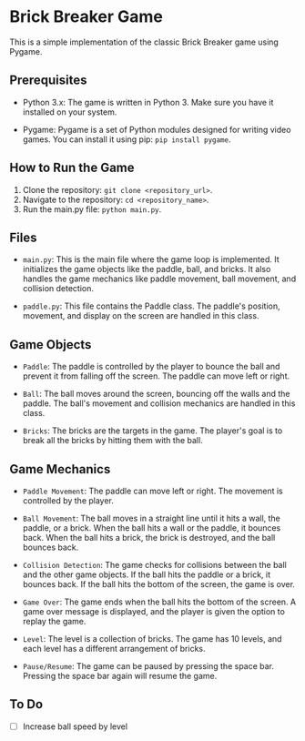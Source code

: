 # Brick Breaker Game

This is a simple implementation of the classic Brick Breaker game using Pygame.

## Prerequisites

- Python 3.x: The game is written in Python 3. Make sure you have it installed on your system.

- Pygame: Pygame is a set of Python modules designed for writing video games. You can install it using pip: `pip install pygame`.

## How to Run the Game

1. Clone the repository: `git clone <repository_url>`.
2. Navigate to the repository: `cd <repository_name>`.
3. Run the main.py file: `python main.py`.

## Files

- `main.py`: This is the main file where the game loop is implemented. It initializes the game objects like the paddle, ball, and bricks. It also handles the game mechanics like paddle movement, ball movement, and collision detection.

- `paddle.py`: This file contains the Paddle class. The paddle's position, movement, and display on the screen are handled in this class.

## Game Objects

- `Paddle`: The paddle is controlled by the player to bounce the ball and prevent it from falling off the screen. The paddle can move left or right.

- `Ball`: The ball moves around the screen, bouncing off the walls and the paddle. The ball's movement and collision mechanics are handled in this class.

- `Bricks`: The bricks are the targets in the game. The player's goal is to break all the bricks by hitting them with the ball.

## Game Mechanics

- `Paddle Movement`: The paddle can move left or right. The movement is controlled by the player.

- `Ball Movement`: The ball moves in a straight line until it hits a wall, the paddle, or a brick. When the ball hits a wall or the paddle, it bounces back. When the ball hits a brick, the brick is destroyed, and the ball bounces back.

- `Collision Detection`: The game checks for collisions between the ball and the other game objects. If the ball hits the paddle or a brick, it bounces back. If the ball hits the bottom of the screen, the game is over.

- `Game Over`: The game ends when the ball hits the bottom of the screen. A game over message is displayed, and the player is given the option to replay the game.

- `Level`: The level is a collection of bricks. The game has 10 levels, and each level has a different arrangement of bricks.

- `Pause/Resume`: The game can be paused by pressing the space bar. Pressing the space bar again will resume the game.

## To Do
- [ ] Increase ball speed by level
